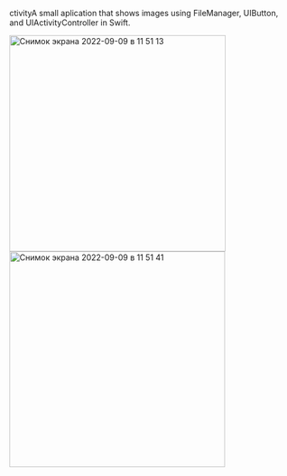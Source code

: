 ctivityA small aplication that shows images using FileManager, UIButton, and UIActivityController in Swift.


<img width="383" alt="Снимок экрана 2022-09-09 в 11 51 13" src="https://user-images.githubusercontent.com/60157413/189312337-ab110eac-9416-42b6-b28f-7d7fe8c3d00b.png">

<img width="382" alt="Снимок экрана 2022-09-09 в 11 51 41" src="https://user-images.githubusercontent.com/60157413/189312351-b14553d8-9c65-4721-a34b-afb9bac6bf98.png">
